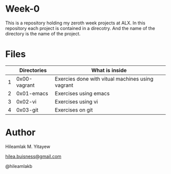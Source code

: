 # **Week-0**

This is a repository holding my zeroth week projects at ALX. In this repository each project is contained in a direcotry. And the name of the directory is the name of the project.


# Files

| |Directories   |  What is inside|
|-----|--------------|--------------------|
|1| 0x00-vagrant| Exercies done with vitual machines using vagrant|
|2| 0x01-emacs|Exercises using emacs|
|3| 0x02-vi|Exercises using vi|
|4|0x03-git|Exercises on git|


# Author
Hileamlak M. Yitayew 

hilea.buisness@gmail.com

@hileamlakb
